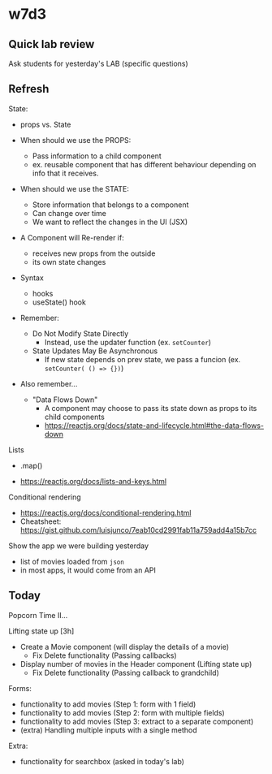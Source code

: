 
# w7d3

<!-- 



Today:
- DEMO (instead of codealong)
- @todo: prepare quick exercises (stackblitz/codesandbox)



Notes:
- We will work on the app "popcorn-time" we created the day before
- React Forms can take much longer than it seems (about 4h)

LAB today ("React IronNutrition") is VERY VERY demanding
- try to finish earlier so that they have more time
- offer students the possibility to work in pairs
- give extra guidance for first iterations


-->


## Quick lab review

Ask students for yesterday's LAB (specific questions)



## Refresh


State:

- props vs. State

- When should we use the PROPS:
  - Pass information to a child component
  - ex. reusable component that has different behaviour depending on info that it receives.

- When should we use the STATE:
  - Store information that belongs to a component
  - Can change over time
  - We want to reflect the changes in the UI (JSX)


- A Component will Re-render if:
  - receives new props from the outside
  - its own state changes


- Syntax
  - hooks
  - useState() hook

- Remember:
    - Do Not Modify State Directly
        - Instead, use the updater function (ex. `setCounter`)
    - State Updates May Be Asynchronous
        - If new state depends on prev state, we pass a funcion
        (ex. `setCounter( () => {})`)

- Also remember...
    - "Data Flows Down"
      - A component may choose to pass its state down as props to its child components
      - https://reactjs.org/docs/state-and-lifecycle.html#the-data-flows-down


Lists
- .map()
- https://reactjs.org/docs/lists-and-keys.html

  <!--
  @Luis:
  - ex. refresh .map() on react-playground with `<Movie />`
  -->



Conditional rendering
- https://reactjs.org/docs/conditional-rendering.html
- Cheatsheet: https://gist.github.com/luisjunco/7eab10cd2991fab11a759add4a15b7cc


Show the app we were building yesterday
- list of movies loaded from `json`
- in most apps, it would come from an API



## Today

Popcorn Time II...

Lifting state up [3h]
- Create a Movie component (will display the details of a movie)
  - Fix Delete functionality (Passing callbacks)
- Display number of movies in the Header component (Lifting state up)
  - Fix Delete functionality (Passing callback to grandchild)


Forms:
- functionality to add movies (Step 1: form with 1 field)
- functionality to add movies (Step 2: form with multiple fields)
- functionality to add movies (Step 3: extract to a separate component)
- (extra) Handling multiple inputs with a single method


Extra:
- functionality for searchbox (asked in today's lab)
